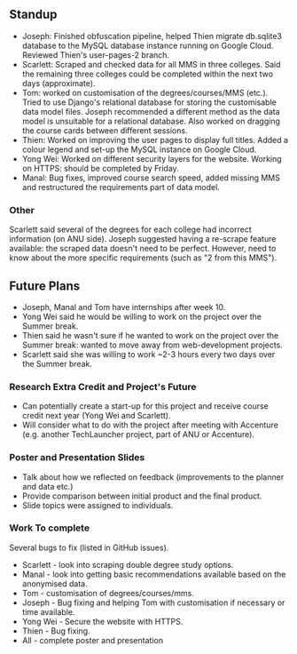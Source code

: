## Standup
* Joseph: Finished obfuscation pipeline, helped Thien migrate db.sqlite3 database to the MySQL database instance running on Google Cloud. Reviewed Thien's user-pages-2 branch.
* Scarlett: Scraped and checked data for all MMS in three colleges. Said the remaining three colleges could be completed within the next two days (approximate).
* Tom: worked on customisation of the degrees/courses/MMS (etc.). Tried to use Django's relational database for storing the customisable data model files. Joseph recommended a different method as the data model is unsuitable for a relational database. Also worked on dragging the course cards between different sessions.
* Thien: Worked on improving the user pages to display full titles. Added a colour legend and set-up the MySQL instance on Google Cloud.
* Yong Wei: Worked on different security layers for the website. Working on HTTPS: should be completed by Friday.
* Manal: Bug fixes, improved course search speed, added missing MMS and restructured the requirements part of data model.

### Other
Scarlett said several of the degrees for each college had incorrect information (on ANU side). Joseph suggested having a re-scrape feature available: the scraped data doesn't need to be perfect. However, need to know about the more specific requirements (such as "2 from this MMS").

## Future Plans
* Joseph, Manal and Tom have internships after week 10.
* Yong Wei said he would be willing to work on the project over the Summer break.
* Thien said he wasn't sure if he wanted to work on the project over the Summer break: wanted to move away from web-development projects.
* Scarlett said she was willing to work ~2-3 hours every two days over the Summer break.

### Research Extra Credit and Project's Future
* Can potentially create a start-up for this project and receive course credit next year (Yong Wei and Scarlett). 
* Will consider what to do with the project after meeting with Accenture (e.g. another TechLauncher project, part of ANU or Accenture).

### Poster and Presentation Slides
* Talk about how we reflected on feedback (improvements to the planner and data etc.)
* Provide comparison between initial product and the final product.
* Slide topics were assigned to individuals.

### Work To complete
Several bugs to fix (listed in GitHub issues).
* Scarlett - look into scraping double degree study options.
* Manal - look into getting basic recommendations available based on the anonymised data.
* Tom - customisation of degrees/courses/mms.
* Joseph - Bug fixing and helping Tom with customisation if necessary or time available.
* Yong Wei - Secure the website with HTTPS.
* Thien - Bug fixing.
* All - complete poster and presentation
